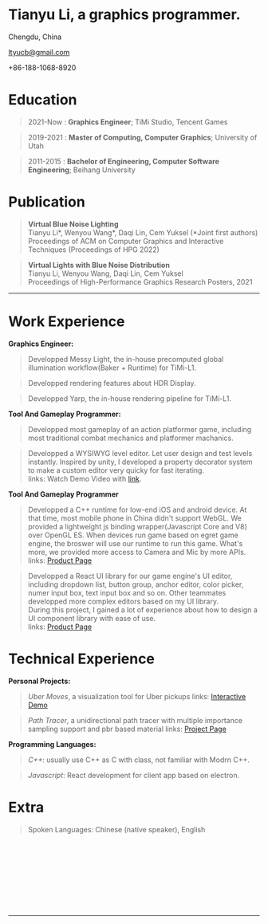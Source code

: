 Tianyu Li, a graphics programmer.
============
Chengdu, China

ltyucb@gmail.com

+86-188-1068-8920

Education
======
> 2021-Now
:   **Graphics Engineer**; TiMi Studio, Tencent Games

> 2019-2021
:   **Master of Computing, Computer Graphics**; University of Utah

> 2011-2015
:   **Bachelor of Engineering, Computer Software Engineering**; Beihang University


Publication
======
> **Virtual Blue Noise Lighting**<br/>
> Tianyu Li*, Wenyou Wang*, Daqi Lin, Cem Yuksel (*Joint first authors) <br/>
> Proceedings of ACM on Computer Graphics and Interactive Techniques (Proceedings of HPG 2022) <br/>

> **Virtual Lights with Blue Noise Distribution** <br/>
> Tianyu Li, Wenyou Wang, Daqi Lin, Cem Yuksel <br/>
> Proceedings of High-Performance Graphics Research Posters, 2021
------

Work Experience
======
**Graphics Engineer:**

> Developped Messy Light, the in-house precomputed global illumination workflow(Baker + Runtime) for TiMi-L1.

> Developped rendering features about HDR Display.

> Developped Yarp, the in-house rendering pipeline for TiMi-L1.

**Tool And Gameplay Programmer:**

> Developped most gameplay of an action platformer game,
including most traditional combat mechanics and platformer machanics. <br/>

> Developped a WYSIWYG level editor. Let user design and test levels instantly. Inspired by unity, I developed a property decorator system to make a custom editor very quicky for fast iterating. <br/>
> links: Watch Demo Video with [link](https://www.youtube.com/watch?v=SFRh1tTEbac).

**Tool And Gameplay Programmer**

> Developped a C++ runtime for low-end iOS and android device. At that time, most mobile phone in China didn't support WebGL. We provided a lightweight js binding wrapper(Javascript Core and V8) over OpenGL ES. When devices run game based on egret game engine, the broswer will use our runtime to run this game. What's more, we provided more access to Camera and Mic by more APIs. <br/>
> links: [Product Page](https://www.egret.com/en/native.html)

> Developped a React UI library for our game engine's UI editor, including dropdown list, button group, anchor editor, color picker, numer input box, text input box and so on. Other teammates developped more complex editors based on my UI library. <br/>
> During this project, I gained a lot of experience about how to design a UI component library with ease of use. <br/>
> links: [Product Page](https://www.egret.com/en/products/wing.html)

Technical Experience
======

**Personal Projects:**   

>*Uber Moves*, a visualization tool for Uber pickups
links: [Interactive Demo](https://ubermoves.github.io/UberMoves/app.html)

>*Path Tracer*, a unidirectional path tracer with multiple importance sampling support and pbr based material
>links: [Project Page](https://www.cs.utah.edu/~tianyuli/courses/cs6620/prj14.html)

**Programming Languages:**   

>*C++*:  usually use C++ as C with class, not familiar with Modrn C++.

>*Javascript*:  React development for client app based on electron.

Extra
======

> Spoken Languages: Chinese (native speaker), English

<br/>
<br/>
<br/>
<br/>
<br/>
<br/>
<br/>
<br/>

---